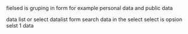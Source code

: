 <fieldsed>
fielsed is gruping in form for example personal data and public data

data list or select
    datalist form search data in the select
    select is opsion selst 1 data